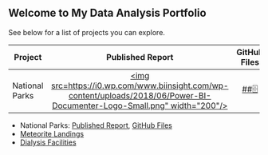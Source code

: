 ## Welcome to My Data Analysis Portfolio
See below for a list of projects you can explore.

| Project | Published Report | GitHub Files |
|---------|:----------------:|:------------:|
| National Parks | [<img src=https://i0.wp.com/www.biinsight.com/wp-content/uploads/2018/06/Power-BI-Documenter-Logo-Small.png" width="200"/>](https://app.powerbi.com/view?r=eyJrIjoiNGM4ZDE4ZjAtYjE4ZS00NTFmLTkyZDktYWQ4ZjIzZDM5NzRhIiwidCI6IjNjOTM5MDNhLTdhOTgtNGNhYS1hZGU0LTQxNGZhODY4ZWNjYiJ9&pageName=ReportSectionfb3c2d578b03605b9c71) | [##&#128452;](https://github.com/carl-schick-da/national-parks) |

- National Parks: [Published Report](https://app.powerbi.com/view?r=eyJrIjoiNGM4ZDE4ZjAtYjE4ZS00NTFmLTkyZDktYWQ4ZjIzZDM5NzRhIiwidCI6IjNjOTM5MDNhLTdhOTgtNGNhYS1hZGU0LTQxNGZhODY4ZWNjYiJ9&pageName=ReportSectionfb3c2d578b03605b9c71), [GitHub Files](https://github.com/carl-schick-da/national-parks)
- [Meteorite Landings](https://github.com/carl-schick-da/meteorite_landings)
- [Dialysis Facilities](https://github.com/carl-schick-da/dialysis_facilities)